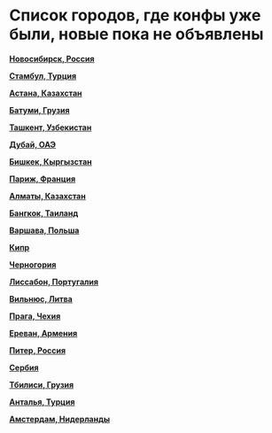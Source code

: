 # Список городов, где конфы уже были, новые пока не объявлены

**[Новосибирск, Россия](https://t.me/NskDevMeetup)**

**[Стамбул, Турция](https://t.me/peredelanoconf_istanbul)**

**[Астана, Казахстан](https://t.me/peredelano_Astana)**

**[Батуми, Грузия](https://t.me/peredelano_batumi)**

**[Ташкент, Узбекистан](https://t.me/peredelanoconftashkent)**

**[Дубай, ОАЭ](https://t.me/peredelanoconf_dubai)**

**[Бишкек, Кыргызстан](/./upcoming-events/bishkek.md)**

**[Париж, Франция](/./upcoming-events/France.md)**

**[Алматы, Казахстан](/./upcoming-events/almaty.md)**

**[Бангкок, Таиланд](/./upcoming-events/bangkok.md)**

**[Варшава, Польша](/./upcoming-events/warsaw.md)**

**[Кипр](/./upcoming-events/cyprus.md)**

**[Черногория](/./upcoming-events/montenegro.md)**

**[Лиссабон, Португалия](/./upcoming-events/Portugal.md)**

**[Вильнюс, Литва](/./upcoming-events/vilnius.md)**

**[Прага, Чехия](/./upcoming-events/czechia.md)**

**[Ереван, Армения](/./upcoming-events/Yerevan.md)**

**[Питер, Россия](/./reworked-upcoming-events/saint-petersburg.md)**

**[Сербия](/./upcoming-events/serbia.md)**

**[Тбилиси, Грузия](/./upcoming-events/tbilisi.md)**

**[Анталья, Турция](/./upcoming-events/tbilisi.md)**

**[Амстердам, Нидерланды](/./upcoming-events/amsterdam.md)**

